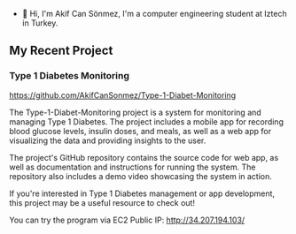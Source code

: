 - 👋 Hi, I'm Akif Can Sönmez, I'm a computer engineering student at Iztech in Turkey.

## My Recent Project
### Type 1 Diabetes Monitoring 
https://github.com/AkifCanSonmez/Type-1-Diabet-Monitoring

The Type-1-Diabet-Monitoring project is a system for monitoring and managing Type 1 Diabetes. The project includes a mobile app for recording blood glucose levels, insulin doses, and meals, as well as a web app for visualizing the data and providing insights to the user.

The project's GitHub repository contains the source code for web app, as well as documentation and instructions for running the system. The repository also includes a demo video showcasing the system in action.

If you're interested in Type 1 Diabetes management or app development, this project may be a useful resource to check out!

You can try the program via EC2 Public IP: http://34.207.194.103/
